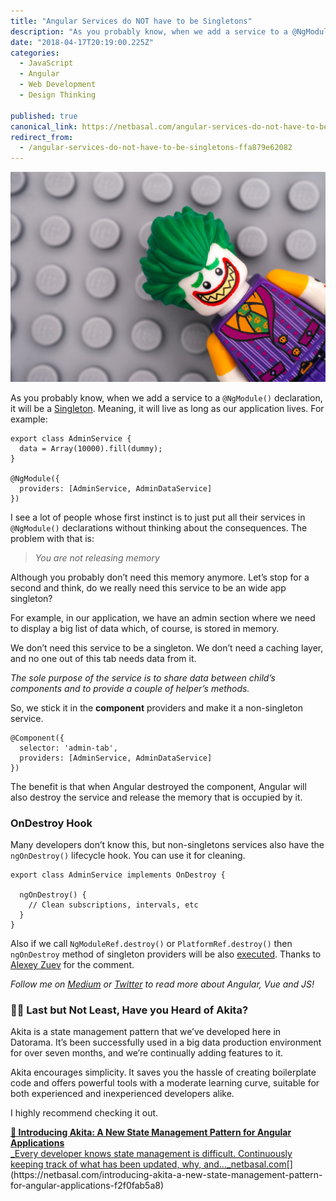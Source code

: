 ```yaml
---
title: "Angular Services do NOT have to be Singletons"
description: "As you probably know, when we add a service to a @NgModule() declaration, it will be a Singleton. Meaning, it will live as long as our application lives. For example: I see a lot of people whose…"
date: "2018-04-17T20:19:00.225Z"
categories: 
  - JavaScript
  - Angular
  - Web Development
  - Design Thinking

published: true
canonical_link: https://netbasal.com/angular-services-do-not-have-to-be-singletons-ffa879e62082
redirect_from:
  - /angular-services-do-not-have-to-be-singletons-ffa879e62082
---
```


![](./asset-1.jpeg)

As you probably know, when we add a service to a `@NgModule()` declaration, it will be a [Singleton](https://en.wikipedia.org/wiki/Singleton_pattern). Meaning, it will live as long as our application lives. For example:

```
export class AdminService {
  data = Array(10000).fill(dummy);
}

@NgModule({
  providers: [AdminService, AdminDataService]
})
```

I see a lot of people whose first instinct is to just put all their services in `@NgModule()` declarations without thinking about the consequences. The problem with that is:

> _You are not releasing memory_

Although you probably don’t need this memory anymore. Let’s stop for a second and think, do we really need this service to be an wide app singleton?

For example, in our application, we have an admin section where we need to display a big list of data which, of course, is stored in memory.

We don’t need this service to be a singleton. We don’t need a caching layer, and no one out of this tab needs data from it.

_The sole purpose of the service is to share data between child’s components and to provide a couple of helper’s methods._

So, we stick it in the **component** providers and make it a non-singleton service.

```
@Component({
  selector: 'admin-tab',
  providers: [AdminService, AdminDataService]
})
```

The benefit is that when Angular destroyed the component, Angular will also destroy the service and release the memory that is occupied by it.

### OnDestroy Hook

Many developers don’t know this, but non-singletons services also have the `ngOnDestroy()` lifecycle hook. You can use it for cleaning.

```
export class AdminService implements OnDestroy {

  ngOnDestroy() {
    // Clean subscriptions, intervals, etc
  }  
}
```

Also if we call `NgModuleRef.destroy()` or `PlatformRef.destroy()` then `ngOnDestroy` method of singleton providers will be also [executed](https://github.com/angular/angular/blob/674c3def319e2c444823319ae43394d46f3973b7/packages/core/src/view/ng_module.ts#L199-L204). Thanks to [Alexey Zuev](https://medium.com/@a.yurich.zuev) for the comment.

_Follow me on_ [_Medium_](https://medium.com/@NetanelBasal/) _or_ [_Twitter_](https://twitter.com/NetanelBasal) _to read more about Angular, Vue and JS!_

### 👂🏻 **Last but Not Least, Have you Heard of Akita?**

Akita is a state management pattern that we’ve developed here in Datorama. It’s been successfully used in a big data production environment for over seven months, and we’re continually adding features to it.

Akita encourages simplicity. It saves you the hassle of creating boilerplate code and offers powerful tools with a moderate learning curve, suitable for both experienced and inexperienced developers alike.

I highly recommend checking it out.

[**🚀 Introducing Akita: A New State Management Pattern for Angular Applications**  
_Every developer knows state management is difficult. Continuously keeping track of what has been updated, why, and…_netbasal.com](https://netbasal.com/introducing-akita-a-new-state-management-pattern-for-angular-applications-f2f0fab5a8 "https://netbasal.com/introducing-akita-a-new-state-management-pattern-for-angular-applications-f2f0fab5a8")[](https://netbasal.com/introducing-akita-a-new-state-management-pattern-for-angular-applications-f2f0fab5a8)
